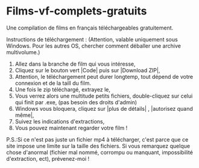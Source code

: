 # Films-vf-complets-gratuits
Une compilation de films en français téléchargeables gratuitement.

Instructions de téléchargement : (Attention, valable uniquement sous Windows. Pour les autres OS, chercher comment déballer une archive multivolume.)
 1. Allez dans la branche de film qui vous intéresse,
 2. Cliquez sur le bouton vert |Code| puis sur |Download ZIP|,
 3. Attention, le téléchargement peut durer longtemp, tout dépend de votre connexion et de la taill du film.
 4. Une fois le zip téléchargé, extrayez le,
 5. Vous verrez alors une multitude petits fichiers, double-cliquez sur celui qui finit par .exe, (pas besoin des droits d'admin)
 6. Windows vous bloquera, cliquez sur |plus de détails| , |autorisez quand même|,
 7. Suivez les indications d'extractions,
 8. Vous pouvez maintenant regarder votre film !

P.S.:Si ce n'est pas juste un fichier mp4 à télécharger, c'est parce que ce site impose une limite sur la taille des fichiers.
Si vous remarquez quelque chose d'anormal (fichier mal nommé, corrompu ou manquant, impossibilité d'extraction, ect), prévenez-moi !
